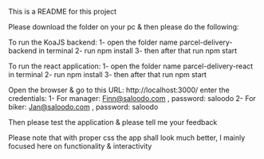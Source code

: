 This is a README for this project

Please download the folder on your pc & then please do the following:

To run the KoaJS backend:
1- open the folder name parcel-delivery-backend in terminal
2- run npm install
3- then after that run npm start

To run the react application:
1- open the folder name parcel-delivery-react in terminal
2- run npm install
3- then after that run npm start

Open the browser & go to this URL: http://localhost:3000/
enter the credentials:
1- For manager: Finn@saloodo.com , password: saloodo
2- For biker: Jan@saloodo.com , password: saloodo

Then please test the application & please tell me your feedback

Please note that with proper css the app shall look much better, I mainly focused here on functionality & interactivity

